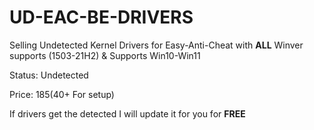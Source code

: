 # UD-EAC-BE-DRIVERS

Selling Undetected Kernel Drivers for Easy-Anti-Cheat with **ALL** Winver supports (1503-21H2) & Supports Win10-Win11

Status: Undetected


Price: $185 ($40+ For setup)

If drivers get the detected I will update it for you for **FREE**
